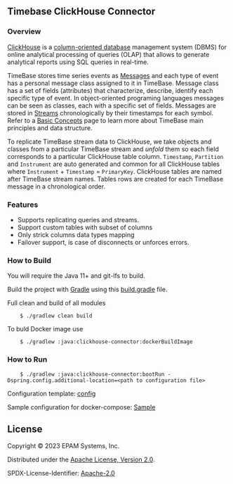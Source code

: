 ## Timebase ClickHouse Connector     


### Overview

[ClickHouse](https://clickhouse.tech/docs/en/) is a [column-oriented database](https://en.wikipedia.org/wiki/Column-oriented_DBMS) management system (DBMS) for online analytical processing of queries (OLAP) that allows to generate analytical reports using SQL queries in real-time.

TimeBase stores time series events as [Messages](https://kb.timebase.info/community/overview/messages) and each type of event has a personal message class assigned to it in TimeBase. Message class has a set of fields (attributes) that characterize, describe, identify each specific type of event. In object-oriented programing languages messages can be seen as classes, each with a specific set of fields. Messages are stored in [Streams](https://kb.timebase.info/community/overview/streams) chronologically by their timestamps for each symbol. Refer to a [Basic Concepts](https://kb.timebase.info/community/overview/basic_concepts) page to learn more about TimeBase main principles and data structure.

To replicate TimeBase stream data to ClickHouse, we take objects and classes from a particular TimeBase stream and *unfold* them so each field corresponds to a particular ClickHouse table column. `Timestamp`, `Partition` and `Instrument` are auto generated and common for all ClickHouse tables where `Instrument` + `Timestamp` = `PrimaryKey`. ClickHouse tables are named after TimeBase stream names. Tables rows are created for each TimeBase message in a chronological order.

### Features

  - Supports replicating queries and streams.
  - Support custom tables with subset of columns
  - Only strick columns data types mapping  
  - Failover support, is case of disconnects or unforces errors. 
  
### How to Build

You will require the Java 11+ and git-lfs to build.

Build the project with [Gradle](http://gradle.org/) using this [build.gradle](/build.gradle) file.

Full clean and build of all modules

```shell
    $ ./gradlew clean build
```

To buld Docker image use
```shell
    $ ./gradlew :java:clickhouse-connector:dockerBuildImage
```

### How to Run

```shell
    $ ./gradlew :java:clickhouse-connector:bootRun -Dspring.config.additional-location=<path to configuration file>	
```

Configuration template: [config](/configTemplate.md)

Sample configuration for docker-compose: [Sample](./Samples/Docker/docker-compose)



## License

Copyright © 2023 EPAM Systems, Inc.

Distributed under the [Apache License, Version 2.0](http://www.apache.org/licenses/LICENSE-2.0).

SPDX-License-Identifier: [Apache-2.0](https://spdx.org/licenses/Apache-2.0)